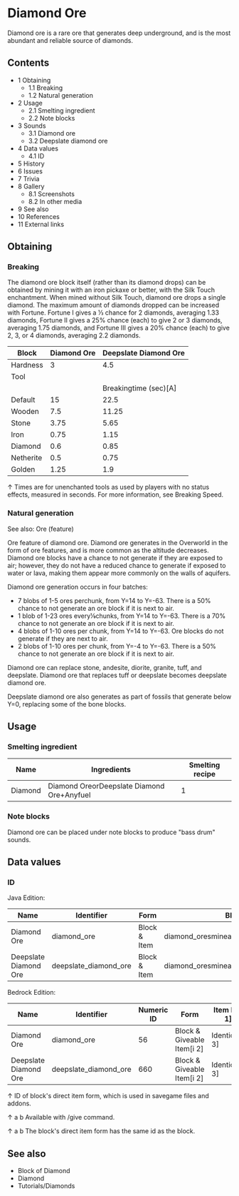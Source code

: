 # Diamond Ore
Diamond ore is a rare ore that generates deep underground, and is the most abundant and reliable source of diamonds.

## Contents
- 1 Obtaining
	- 1.1 Breaking
	- 1.2 Natural generation
- 2 Usage
	- 2.1 Smelting ingredient
	- 2.2 Note blocks
- 3 Sounds
	- 3.1 Diamond ore
	- 3.2 Deepslate diamond ore
- 4 Data values
	- 4.1 ID
- 5 History
- 6 Issues
- 7 Trivia
- 8 Gallery
	- 8.1 Screenshots
	- 8.2 In other media
- 9 See also
- 10 References
- 11 External links

## Obtaining
### Breaking
The diamond ore block itself (rather than its diamond drops) can be obtained by mining it with an iron pickaxe or better, with the Silk Touch enchantment. When mined without Silk Touch, diamond ore drops a single diamond. The maximum amount of diamonds dropped can be increased with Fortune. Fortune I gives a 1⁄3 chance for 2 diamonds, averaging 1.33 diamonds, Fortune II gives a 25% chance (each) to give 2 or 3 diamonds, averaging 1.75 diamonds, and Fortune III gives a 20% chance (each) to give 2, 3, or 4 diamonds, averaging 2.2 diamonds.

| Block     | Diamond Ore | Deepslate Diamond Ore |
|-----------|-------------|-----------------------|
| Hardness  | 3           | 4.5                   |
| Tool      |             |                       |
|           |             | Breakingtime (sec)[A] |
| Default   | 15          | 22.5                  |
| Wooden    | 7.5         | 11.25                 |
| Stone     | 3.75        | 5.65                  |
| Iron      | 0.75        | 1.15                  |
| Diamond   | 0.6         | 0.85                  |
| Netherite | 0.5         | 0.75                  |
| Golden    | 1.25        | 1.9                   |


↑ Times are for unenchanted tools as used by players with no status effects, measured in seconds. For more information, see Breaking Speed.


### Natural generation
See also: Ore (feature)

Ore feature of diamond ore.
Diamond ore generates in the Overworld in the form of ore features, and is more common as the altitude decreases. Diamond ore blocks have a chance to not generate if they are exposed to air; however, they do not have a reduced chance to generate if exposed to water or lava, making them appear more commonly on the walls of aquifers.

Diamond ore generation occurs in four batches:

- 7 blobs of 1-5 ores perchunk, from Y=14 to Y=-63. There is a 50% chance to not generate an ore block if it is next to air.
- 1 blob of 1-23 ores every1⁄9chunks, from Y=14 to Y=-63. There is a 70% chance to not generate an ore block if it is next to air.
- 4 blobs of 1-10 ores per chunk, from Y=14 to Y=-63. Ore blocks do not generate if they are next to air.
- 2 blobs of 1-10 ores per chunk, from Y=-4 to Y=-63. There is a 50% chance to not generate an ore block if it is next to air.

Diamond ore can replace stone, andesite, diorite, granite, tuff, and deepslate. Diamond ore that replaces tuff or deepslate becomes deepslate diamond ore.

Deepslate diamond ore also generates as part of fossils that generate below Y=0, replacing some of the bone blocks.


## Usage
### Smelting ingredient
| Name    | Ingredients                                | Smelting recipe |
|---------|--------------------------------------------|-----------------|
| Diamond | Diamond OreorDeepslate Diamond Ore+Anyfuel | 1               |

### Note blocks
Diamond ore can be placed under note blocks to produce "bass drum" sounds.

## Data values
### ID
Java Edition:

| Name                  | Identifier            | Form         | Block tags                                  | Translation key                       |
|-----------------------|-----------------------|--------------|---------------------------------------------|---------------------------------------|
| Diamond Ore           | diamond_ore           | Block & Item | diamond_oresmineable/pickaxeneeds_iron_tool | block.minecraft.diamond_ore           |
| Deepslate Diamond Ore | deepslate_diamond_ore | Block & Item | diamond_oresmineable/pickaxeneeds_iron_tool | block.minecraft.deepslate_diamond_ore |

Bedrock Edition:

| Name                  | Identifier            | Numeric ID | Form                       | Item ID[i 1]   | Translation key                 |
|-----------------------|-----------------------|------------|----------------------------|----------------|---------------------------------|
| Diamond Ore           | diamond_ore           | 56         | Block & Giveable Item[i 2] | Identical[i 3] | tile.diamond_ore.name           |
| Deepslate Diamond Ore | deepslate_diamond_ore | 660        | Block & Giveable Item[i 2] | Identical[i 3] | tile.deepslate_diamond_ore.name |


↑ ID of block's direct item form, which is used in savegame files and addons.

↑ a b Available with /give command.

↑ a b The block's direct item form has the same id as the block.


## See also
- Block of Diamond
- Diamond
- Tutorials/Diamonds

